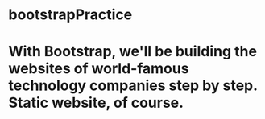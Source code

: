 # bootstrapPractice
# With Bootstrap, we'll be building the websites of world-famous technology companies step by step. Static website, of course.
